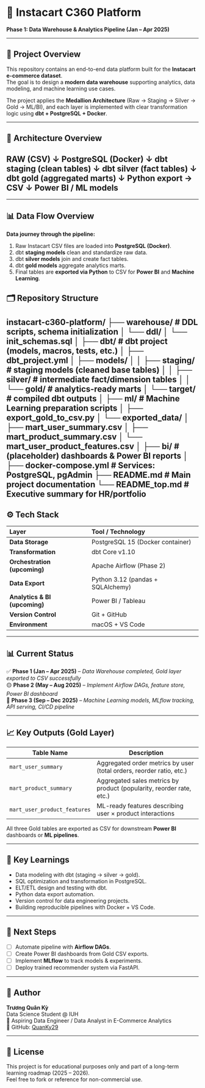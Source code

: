 # 🛒 Instacart C360 Platform
**Phase 1: Data Warehouse & Analytics Pipeline (Jan – Apr 2025)**  

---

## 📘 Project Overview  
This repository contains an end-to-end data platform built for the **Instacart e-commerce dataset**.  
The goal is to design a **modern data warehouse** supporting analytics, data modeling, and machine learning use cases.

The project applies the **Medallion Architecture** (Raw → Staging → Silver → Gold → ML/BI), and each layer is implemented with clear transformation logic using **dbt + PostgreSQL + Docker**.

---

## 🧱 Architecture Overview  
RAW (CSV)
↓
PostgreSQL (Docker)
↓
dbt staging (clean tables)
↓
dbt silver (fact tables)
↓
dbt gold (aggregated marts)
↓
Python export → CSV
↓
Power BI / ML models
---
---


## 📊 Data Flow Overview  

**Data journey through the pipeline:**
1. Raw Instacart CSV files are loaded into **PostgreSQL (Docker)**.  
2. dbt **staging models** clean and standardize raw data.  
3. dbt **silver models** join and create fact tables.  
4. dbt **gold models** aggregate analytics marts.  
5. Final tables are **exported via Python** to CSV for **Power BI** and **Machine Learning**.

## 🗂️ Repository Structure  
instacart-c360-platform/
├── warehouse/             # DDL scripts, schema initialization
│   └── ddl/
│       └── init_schemas.sql
│
├── dbt/                   # dbt project (models, macros, tests, etc.)
│   ├── dbt_project.yml
│   ├── models/
│   │   ├── staging/       # staging models (cleaned base tables)
│   │   ├── silver/        # intermediate fact/dimension tables
│   │   └── gold/          # analytics-ready marts
│   └── target/            # compiled dbt outputs
│
├── ml/                    # Machine Learning preparation scripts
│   ├── export_gold_to_csv.py
│   └── exported_data/
│       ├── mart_user_summary.csv
│       ├── mart_product_summary.csv
│       └── mart_user_product_features.csv
│
├── bi/                    # (placeholder) dashboards & Power BI reports
│
├── docker-compose.yml     # Services: PostgreSQL, pgAdmin
├── README.md              # Main project documentation
└── README_top.md          # Executive summary for HR/portfolio
---

## ⚙️ Tech Stack  
| Layer | Tool / Technology |
|:------|:-------------------|
| **Data Storage** | PostgreSQL 15 (Docker container) |
| **Transformation** | dbt Core v1.10 |
| **Orchestration (upcoming)** | Apache Airflow (Phase 2) |
| **Data Export** | Python 3.12 (pandas + SQLAlchemy) |
| **Analytics & BI (upcoming)** | Power BI / Tableau |
| **Version Control** | Git + GitHub |
| **Environment** | macOS + VS Code |

---

## 📊 Current Status  

✅ **Phase 1 (Jan – Apr 2025)** – *Data Warehouse completed, Gold layer exported to CSV successfully*  
🟡 **Phase 2 (May – Aug 2025)** – *Implement Airflow DAGs, feature store, Power BI dashboard*  
🔵 **Phase 3 (Sep – Dec 2025)** – *Machine Learning models, MLflow tracking, API serving, CI/CD pipeline*

---

## 📈 Key Outputs (Gold Layer)
| Table Name | Description |
|-------------|--------------|
| `mart_user_summary` | Aggregated order metrics by user (total orders, reorder ratio, etc.) |
| `mart_product_summary` | Aggregated sales metrics by product (popularity, reorder rate, etc.) |
| `mart_user_product_features` | ML-ready features describing user × product interactions |

All three Gold tables are exported as CSV for downstream **Power BI** dashboards or **ML pipelines**.

---

## 🧠 Key Learnings  
- Data modeling with dbt (staging → silver → gold).  
- SQL optimization and transformation in PostgreSQL.  
- ELT/ETL design and testing with dbt.  
- Python data export automation.  
- Version control for data engineering projects.  
- Building reproducible pipelines with Docker + VS Code.  

---

## 🧩 Next Steps  
- [ ] Automate pipeline with **Airflow DAGs**.  
- [ ] Create Power BI dashboards from Gold CSV exports.  
- [ ] Implement **MLflow** to track models & experiments.  
- [ ] Deploy trained recommender system via FastAPI.  

---

## 👤 Author  
**Trương Quân Kỳ**  
Data Science Student @ IUH  
🎯 Aspiring Data Engineer / Data Analyst in E-Commerce Analytics  
📂 GitHub: [QuanKy29](https://github.com/QuanKy29)  

---

## 🏁 License  
This project is for educational purposes only and part of a long-term learning roadmap (2025 – 2026).  
Feel free to fork or reference for non-commercial use.


